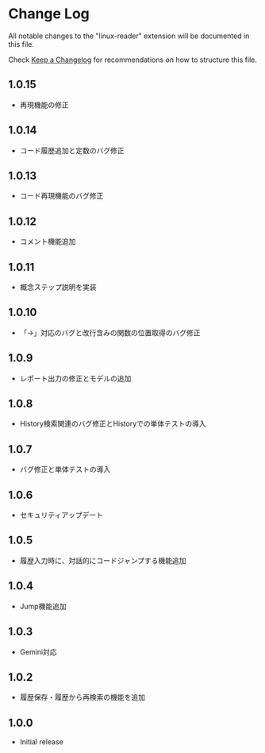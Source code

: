 # Change Log

All notable changes to the "linux-reader" extension will be documented in this file.

Check [Keep a Changelog](http://keepachangelog.com/) for recommendations on how to structure this file.

## 1.0.15

- 再現機能の修正

## 1.0.14

- コード履歴追加と定数のバグ修正

## 1.0.13

- コード再現機能のバグ修正

## 1.0.12

- コメント機能追加

## 1.0.11

- 概念ステップ説明を実装

## 1.0.10

- 「->」対応のバグと改行含みの関数の位置取得のバグ修正

## 1.0.9

- レポート出力の修正とモデルの追加

## 1.0.8

- History検索関連のバグ修正とHistoryでの単体テストの導入

## 1.0.7

- バグ修正と単体テストの導入

## 1.0.6

- セキュリティアップデート

## 1.0.5

- 履歴入力時に、対話的にコードジャンプする機能追加

## 1.0.4

- Jump機能追加

## 1.0.3

- Gemini対応

## 1.0.2

- 履歴保存・履歴から再検索の機能を追加

## 1.0.0

- Initial release